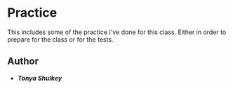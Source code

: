 # Practice

This includes some of the practice I've done for this class. Either in order to prepare for the class or for the tests.

## Author
* ***Tonya Shulkey***
